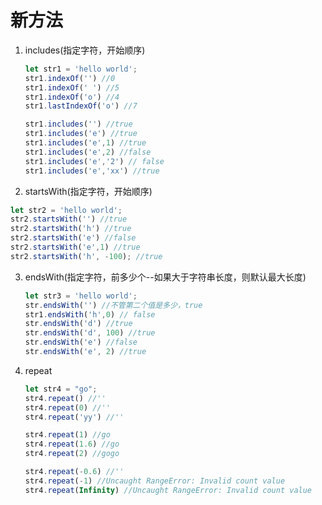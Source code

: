 # 新方法

1. includes(指定字符，开始顺序)

   ```javascript
   let str1 = 'hello world';
   str1.indexOf('') //0
   str1.indexOf(' ') //5
   str1.indexOf('o') //4
   str1.lastIndexOf('o') //7
   
   str1.includes('') //true
   str1.includes('e') //true
   str1.includes('e',1) //true
   str1.includes('e',2) //false
   str1.includes('e','2') // false
   str1.includes('e','xx') //true
   ```

2.  startsWith(指定字符，开始顺序)

   ```javascript
   let str2 = 'hello world';
   str2.startsWith('') //true
   str2.startsWith('h') //true
   str2.startsWith('e') //false
   str2.startsWith('e',1) //true
   str2.startsWith('h', -100); //true
   ```

3. endsWith(指定字符，前多少个--如果大于字符串长度，则默认最大长度)

   ```javascript
   let str3 = 'hello world';
   str.endsWith('') //不管第二个值是多少，true
   str1.endsWith('h',0) // false
   str.endsWith('d') //true
   str.endsWith('d', 100) //true
   str.endsWith('e') //false
   str.endsWith('e', 2) //true
   ```

4. repeat

   ```javascript
   let str4 = "go";
   str4.repeat() //''
   str4.repeat(0) //''
   str4.repeat('yy') //''
   
   str4.repeat(1) //go
   str4.repeat(1.6) //go
   str4.repeat(2) //gogo
   
   str4.repeat(-0.6) //''
   str4.repeat(-1) //Uncaught RangeError: Invalid count value
   str4.repeat(Infinity) //Uncaught RangeError: Invalid count value
   ```